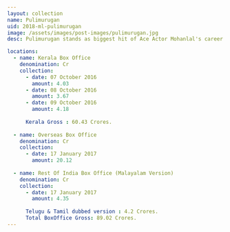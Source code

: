 ```yaml
---
layout: collection
name: Pulimurugan
uid: 2018-ml-pulimurugan
image: /assets/images/post-images/pulimurugan.jpg
desc: Pulimurugan stands as biggest hit of Ace Actor Mohanlal's career. Movie which was made on a budget of 25 CR did a bussinees of 100 CR.

locations:
  - name: Kerala Box Office
    denomination: Cr
    collection:
      - date: 07 October 2016
        amount: 4.03
      - date: 08 October 2016
        amount: 3.67
      - date: 09 October 2016
        amount: 4.18
      
      Kerala Gross : 60.43 Crores.
      
  - name: Overseas Box Office 
    denomination: Cr
    collection:
      - date: 17 January 2017
        amount: 20.12
      
  - name: Rest Of India Box Office (Malayalam Version)
    denomination: Cr
    collection:
      - date: 17 January 2017
        amount: 4.35
      
      Telugu & Tamil dubbed version : 4.2 Crores.
      Total BoxOffice Gross: 89.02 Crores.
---
```

